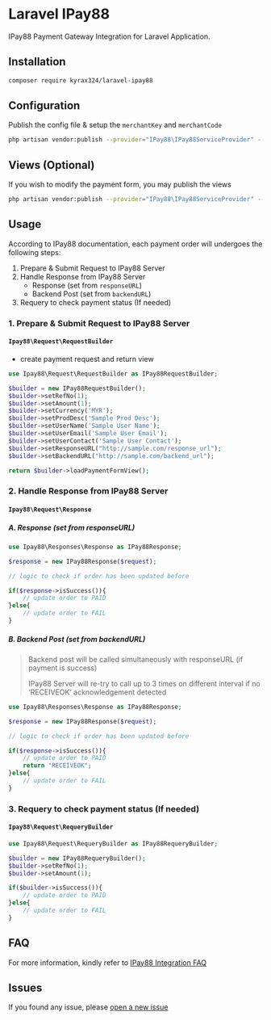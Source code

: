 # Laravel IPay88

IPay88 Payment Gateway Integration for Laravel Application.

## Installation

```bash
composer require kyrax324/laravel-ipay88
```

## Configuration

Publish the config file & setup the `merchantKey` and `merchantCode`

```bash
php artisan vendor:publish --provider="IPay88\IPay88ServiceProvider" --tag=config
```

## Views (Optional)

If you wish to modify the payment form, you may publish the views

```bash
php artisan vendor:publish --provider="IPay88\IPay88ServiceProvider" --tag=views
```

## Usage

According to IPay88 documentation, each payment order will undergoes the following steps:

1. Prepare & Submit Request to IPay88 Server
2. Handle Response from IPay88 Server
	- Response (set from `responseURL`)
	- Backend Post (set from `backendURL`)
3. Requery to check payment status (If needed)

### 1. Prepare & Submit Request to IPay88 Server

#### `Ipay88\Request\RequestBuilder`

- create payment request and return view

```php
use Ipay88\Request\RequestBuilder as IPay88RequestBuilder;

$builder = new IPay88RequestBuilder();
$builder->setRefNo(1);
$builder->setAmount(1);
$builder->setCurrency('MYR');
$builder->setProdDesc('Sample Prod Desc');
$builder->setUserName('Sample User Name');
$builder->setUserEmail('Sample User Email');
$builder->setUserContact('Sample User Contact');
$builder->setResponseURL("http://sample.com/response_url");
$builder->setBackendURL("http://sample.com/backend_url");

return $builder->loadPaymentFormView();
```
### 2. Handle Response from IPay88 Server

#### `Ipay88\Request\Response`

##### A. Response (set from responseURL)

```php
use Ipay88\Responses\Response as IPay88Response;

$response = new IPay88Response($request);

// logic to check if order has been updated before

if($response->isSuccess()){
	// update order to PAID
}else{
	// update order to FAIL
}
```

##### B. Backend Post (set from backendURL)

>   Backend post will be called simultaneously with responseURL (if payment is success)
>
>   IPay88 Server will re-try to call up to 3 times on different interval if no ‘RECEIVEOK’ acknowledgement detected

```php
use Ipay88\Responses\Response as IPay88Response;

$response = new IPay88Response($request);

// logic to check if order has been updated before

if($response->isSuccess()){
	// update order to PAID
 	return "RECEIVEOK";
}else{
	// update order to FAIL
}
```

### 3. Requery to check payment status (If needed)

#### `Ipay88\Request\RequeryBuilder`

```php
use Ipay88\Request\RequeryBuilder as IPay88RequeryBuilder;

$builder = new IPay88RequeryBuilder();
$builder->setRefNo(1);
$builder->setAmount(1);

if($builder->isSuccess()){
	// update order to PAID
}else{
	// update order to FAIL
}
```

## FAQ

For more information, kindly refer to [IPay88 Integration FAQ](https://docs.google.com/document/d/13hYO2RstXHgJCsWBq36N1x3io3tyOZY_6S_kuaIjdjw/edit)

## Issues

If you found any issue, please [open a new issue](https://github.com/Kyrax324/laravel-ipay88/issues)